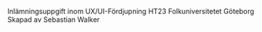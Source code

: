 Inlämningsuppgift inom UX/UI-Fördjupning HT23 
Folkuniversitetet Göteborg
Skapad av Sebastian Walker
